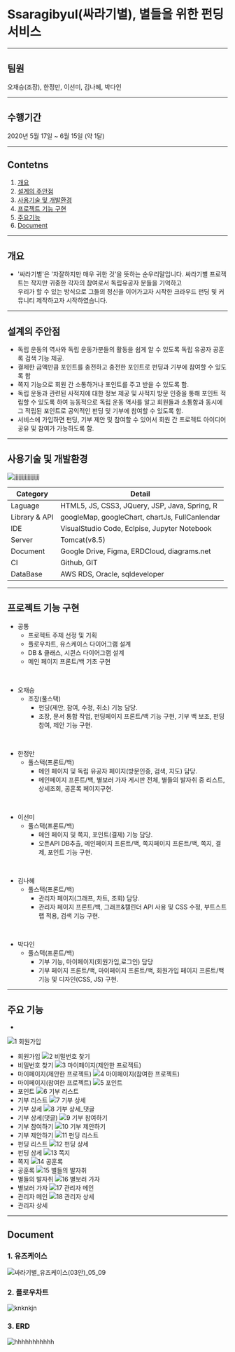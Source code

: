 # Ssaragibyul(싸라기별), 별들을 위한 펀딩 서비스
------------
## 팀원 
오재승(조장), 한정만, 이선미, 김나혜, 박다인

------------
## 수행기간
2020년 5월 17일 ~ 6월 15일 (약 1달)

------------


## Contetns

1. [개요](#개요)
2. [설계의 주안점](#설계의-주안점)
3. [사용기술 및 개발환경](#사용기술-및-개발환경)
4. [프로젝트 기능 구현](#프로젝트-기능-구현)
5. [주요기능](#주요기능)
6. [Document](#Document)

------------

## 개요
-  '싸라기별'은 '자잘하지만 매우 귀한 것'을 뜻하는 순우리말입니다. 싸라기별 프로젝트는 작지만 귀중한 각자의 참여로서 독립유공자 분들을 기억하고  <br>
    우리가 할 수 있는 방식으로 그들의 정신을 이어가고자 시작한 크라우드 펀딩 및 커뮤니티 제작하고자 시작하였습니다.
------------

## 설계의 주안점
- 독립 운동의 역사와 독립 운동가분들의 활동을 쉽게 알 수 있도록 독립 유공자 공훈록 검색 기능 제공. 
- 결제한 금액만큼 포인트를 충전하고 충전한 포인트로 펀딩과 기부에 참여할 수 있도록 함
- 쪽지 기능으로 회원 간 소통하거나 포인트를 주고 받을 수 있도록 함.
- 독립 운동과 관련된 사적지에 대한 정보 제공 및 사적지 방문 인증을 통해 포인트 적립할 수 있도록 하여
능동적으로 독립 운동 역사를 알고 회원들과 소통함과 동시에 그 적립된 포인트로 공익적인 펀딩 및 기부에 참여할 수 있도록 함.
- 서비스에 가입하면 펀딩, 기부 제안 및 참여할 수 있어서 회원 간 프로젝트 아이디어 공유 및 참여가 가능하도록 함.

------------
## 사용기술 및 개발환경
![jjjjjjjjjjjjjjjjj](https://user-images.githubusercontent.com/42002548/121833912-6140c800-cd08-11eb-89b6-110d0871c869.png)


Category | Detail
---- | ----
Laguage | HTML5, JS, CSS3, JQuery, JSP, Java, Spring, R
Library & API | googleMap, googleChart, chartJs, FullCanlendar 
IDE | VisualStudio Code, Eclpise, Jupyter Notebook
Server | Tomcat(v8.5)
Document | Google Drive, Figma, ERDCloud, diagrams.net
CI | Github, GIT
DataBase | AWS RDS, Oracle, sqldeveloper

------------
## 프로젝트 기능 구현


- 공통
    - 프로젝트 주제 선정 및 기획 
    - 플로우차트, 유스케이스 다이어그램 설계
    - DB & 클래스, 시퀸스 다이어그램 설계
    - 메인 페이지 프론트/백 기초 구현
<br>

- 오재승
  - 조장(풀스택)
    - 펀딩(제안, 참여, 수정, 취소) 기능 담당.
    - 조장, 문서 통합 작업, 펀딩페이지 프론트/백 기능 구현, 기부 백 보조, 펀딩 참여, 제안 기능 구현.  
<br>

- 한정만
  - 풀스택(프론트/백)
    - 메인 페이지 및 독립 유공자 페이지(방문인증, 검색, 지도) 담당.
    - 메인페이지 프론트/백, 별보러 가자 게시판 전체, 별들의 발자취 중 리스트, 상세조회, 공훈록 페이지구현.
<br>

- 이선미
  - 풀스택(프론트/백)
    - 메인 페이지 및 쪽지, 포인트(결제) 기능 담당.
    - 오픈API DB추출, 메인페이지 프론트/백, 쪽지페이지 프론트/백, 쪽지, 결제, 포인트 기능 구현. 
<br> 
   
- 김나혜
  - 풀스택(프론트/백)
    - 관리자 페이지(그래프, 차트, 조회) 담당.
    - 관리자 페이지 프론트/백, 그래프&캘린더 API 사용 및 CSS 수정, 부트스트랩 적용, 검색 기능 구현.
<br>

- 박다인
  - 풀스택(프론트/백)
    - 기부 기능, 마이페이지(회원가입,로그인) 담당
    - 기부 페이지 프론트/백, 마이페이지 프론트/백, 회원가입 페이지 프론트/백 기능 및 디자인(CSS, JS) 구현.
------------
## 주요 기능
- 
![1  회원가입](https://user-images.githubusercontent.com/42002548/122520579-b9503500-d04e-11eb-93ad-97b4173a9921.png)
-   회원가입
![2  비밀번호 찾기](https://user-images.githubusercontent.com/42002548/122521578-f537ca00-d04f-11eb-97b6-945fbf333d19.png)
-   비밀번호 찾기
![3  마이페이지(제안한 프로젝트)](https://user-images.githubusercontent.com/42002548/122521603-fec13200-d04f-11eb-83e7-db411dca36a0.png)
-   마이페이지(제안한 프로젝트)
![4  마이페이지(참여한 프로젝트)](https://user-images.githubusercontent.com/42002548/122521624-0680d680-d050-11eb-8768-50a357a54972.png)
-   마이페이지(참여한 프로젝트)
![5  포인트](https://user-images.githubusercontent.com/42002548/122521683-16001f80-d050-11eb-835e-7ffb4e846741.png)
-   포인트
 ![6  기부 리스트](https://user-images.githubusercontent.com/42002548/122521738-257f6880-d050-11eb-9acd-d62ff2e30582.png)
-   기부 리스트
![7  기부 상세](https://user-images.githubusercontent.com/42002548/122521761-2c0de000-d050-11eb-8021-a061bc072b41.png)
-   기부 상세
![8  기부 상세_댓글](https://user-images.githubusercontent.com/42002548/122521792-35974800-d050-11eb-9c44-505e5356b61a.png)
-   기부 상세(댓글)
![9  기부 참여하기](https://user-images.githubusercontent.com/42002548/122521815-3b8d2900-d050-11eb-8f17-a0edfd3d7cb5.png)
-   기부 참여하기
![10  기부 제안하기](https://user-images.githubusercontent.com/42002548/122521834-41830a00-d050-11eb-84f5-ebdc29c12b67.png)
-   기부 제안하기
![11 펀딩 리스트](https://user-images.githubusercontent.com/42002548/122521854-46e05480-d050-11eb-9834-29f3d373389e.JPG)
-   펀딩 리스트
![12  펀딩 상세](https://user-images.githubusercontent.com/42002548/122521879-4e076280-d050-11eb-93a7-86af689f8562.JPG)
-   펀딩 상세
![13  쪽지](https://user-images.githubusercontent.com/42002548/122521902-552e7080-d050-11eb-8383-4e5062a4991d.JPG)
-   쪽지
![14  공훈록](https://user-images.githubusercontent.com/42002548/122521961-637c8c80-d050-11eb-85ac-b3f08225b18e.JPG)
-   공훈록
![15  별들의 발자취](https://user-images.githubusercontent.com/42002548/122521979-68414080-d050-11eb-98e6-5f49cc312b74.JPG)
-   별들의 발자취
![16  별보러 가자](https://user-images.githubusercontent.com/42002548/122522000-6ecfb800-d050-11eb-8037-1f58805ed320.JPG)
-   별보러 가자
![17  관리자 메인](https://user-images.githubusercontent.com/42002548/122522022-742d0280-d050-11eb-932a-e7d3de6ab989.JPG)
-   관리자 메인
![18  관리자 상세](https://user-images.githubusercontent.com/42002548/122522033-78592000-d050-11eb-9b2f-2455794f8b4b.JPG)
-   관리자 상세
------------
## Document
### 1. 유즈케이스
![싸라기별_유즈케이스(03안)_05_09](https://user-images.githubusercontent.com/42002548/121817298-7ba08480-ccbb-11eb-8c98-39aaa79d7cdb.png)

### 2. 플로우차트
![knknkjn](https://user-images.githubusercontent.com/42002548/121816008-28770380-ccb4-11eb-9573-ec501a98bfcf.png)

### 3. ERD
![hhhhhhhhhhh](https://user-images.githubusercontent.com/42002548/121816012-2b71f400-ccb4-11eb-84c1-7f4f2e4ccfa6.png)


